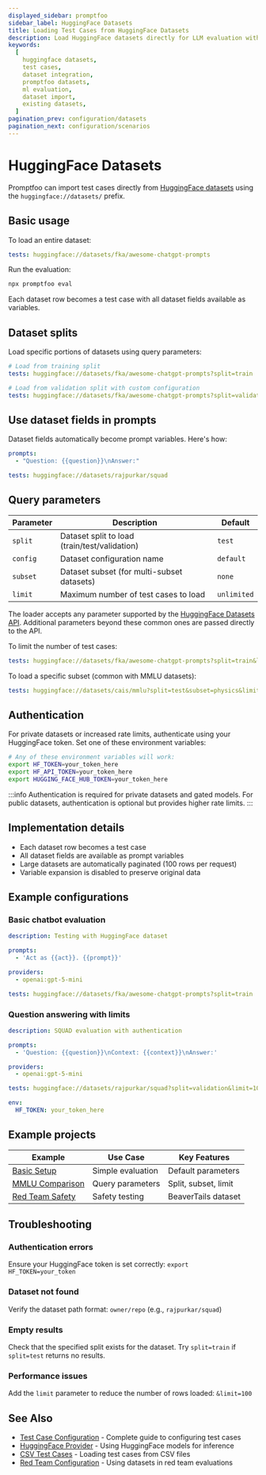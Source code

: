 ```yaml
---
displayed_sidebar: promptfoo
sidebar_label: HuggingFace Datasets
title: Loading Test Cases from HuggingFace Datasets
description: Load HuggingFace datasets directly for LLM evaluation with automatic splits, filtering, and format conversion capabilities
keywords:
  [
    huggingface datasets,
    test cases,
    dataset integration,
    promptfoo datasets,
    ml evaluation,
    dataset import,
    existing datasets,
  ]
pagination_prev: configuration/datasets
pagination_next: configuration/scenarios
---
```


# HuggingFace Datasets

Promptfoo can import test cases directly from [HuggingFace datasets](https://huggingface.co/docs/datasets) using the `huggingface://datasets/` prefix.

## Basic usage

To load an entire dataset:

```yaml
tests: huggingface://datasets/fka/awesome-chatgpt-prompts
```

Run the evaluation:

```bash
npx promptfoo eval
```

Each dataset row becomes a test case with all dataset fields available as variables.

## Dataset splits

Load specific portions of datasets using query parameters:

```yaml
# Load from training split
tests: huggingface://datasets/fka/awesome-chatgpt-prompts?split=train

# Load from validation split with custom configuration
tests: huggingface://datasets/fka/awesome-chatgpt-prompts?split=validation&config=custom
```

## Use dataset fields in prompts

Dataset fields automatically become prompt variables. Here's how:

```yaml title="promptfooconfig.yaml"
prompts:
  - "Question: {{question}}\nAnswer:"

tests: huggingface://datasets/rajpurkar/squad
```

## Query parameters

| Parameter | Description                                   | Default     |
| --------- | --------------------------------------------- | ----------- |
| `split`   | Dataset split to load (train/test/validation) | `test`      |
| `config`  | Dataset configuration name                    | `default`   |
| `subset`  | Dataset subset (for multi-subset datasets)    | `none`      |
| `limit`   | Maximum number of test cases to load          | `unlimited` |

The loader accepts any parameter supported by the [HuggingFace Datasets API](https://huggingface.co/docs/datasets-server/api_reference#get-apirows). Additional parameters beyond these common ones are passed directly to the API.

To limit the number of test cases:

```yaml
tests: huggingface://datasets/fka/awesome-chatgpt-prompts?split=train&limit=50
```

To load a specific subset (common with MMLU datasets):

```yaml
tests: huggingface://datasets/cais/mmlu?split=test&subset=physics&limit=10
```

## Authentication

For private datasets or increased rate limits, authenticate using your HuggingFace token. Set one of these environment variables:

```bash
# Any of these environment variables will work:
export HF_TOKEN=your_token_here
export HF_API_TOKEN=your_token_here
export HUGGING_FACE_HUB_TOKEN=your_token_here
```

:::info
Authentication is required for private datasets and gated models. For public datasets, authentication is optional but provides higher rate limits.
:::

## Implementation details

- Each dataset row becomes a test case
- All dataset fields are available as prompt variables
- Large datasets are automatically paginated (100 rows per request)
- Variable expansion is disabled to preserve original data

## Example configurations

### Basic chatbot evaluation

```yaml title="promptfooconfig.yaml"
description: Testing with HuggingFace dataset

prompts:
  - 'Act as {{act}}. {{prompt}}'

providers:
  - openai:gpt-5-mini

tests: huggingface://datasets/fka/awesome-chatgpt-prompts?split=train
```

### Question answering with limits

```yaml title="promptfooconfig.yaml"
description: SQUAD evaluation with authentication

prompts:
  - 'Question: {{question}}\nContext: {{context}}\nAnswer:'

providers:
  - openai:gpt-5-mini

tests: huggingface://datasets/rajpurkar/squad?split=validation&limit=100

env:
  HF_TOKEN: your_token_here
```

## Example projects

| Example                                                                                                    | Use Case          | Key Features         |
| ---------------------------------------------------------------------------------------------------------- | ----------------- | -------------------- |
| [Basic Setup](https://github.com/promptfoo/promptfoo/tree/main/examples/huggingface-dataset)               | Simple evaluation | Default parameters   |
| [MMLU Comparison](https://github.com/promptfoo/promptfoo/tree/main/examples/openai-gpt-5-vs-gpt-4o-mmlu) | Query parameters  | Split, subset, limit |
| [Red Team Safety](https://github.com/promptfoo/promptfoo/tree/main/examples/redteam-beavertails)           | Safety testing    | BeaverTails dataset  |

## Troubleshooting

### Authentication errors

Ensure your HuggingFace token is set correctly: `export HF_TOKEN=your_token`

### Dataset not found

Verify the dataset path format: `owner/repo` (e.g., `rajpurkar/squad`)

### Empty results

Check that the specified split exists for the dataset. Try `split=train` if `split=test` returns no results.

### Performance issues

Add the `limit` parameter to reduce the number of rows loaded: `&limit=100`

## See Also

- [Test Case Configuration](/docs/configuration/test-cases) - Complete guide to configuring test cases
- [HuggingFace Provider](/docs/providers/huggingface) - Using HuggingFace models for inference
- [CSV Test Cases](/docs/configuration/test-cases#csv-format) - Loading test cases from CSV files
- [Red Team Configuration](/docs/red-team/configuration) - Using datasets in red team evaluations
